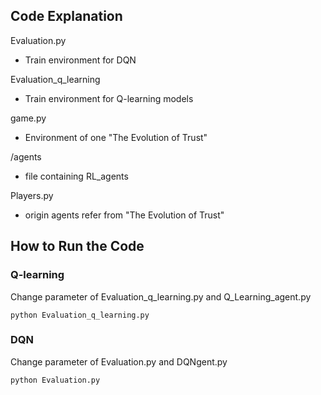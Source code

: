 ## Code Explanation


Evaluation.py 
- Train environment for DQN

Evaluation_q_learning 
- Train environment for Q-learning models

game.py
- Environment of one "The Evolution of Trust"


/agents
- file containing RL_agents

Players.py
- origin agents refer from "The Evolution of Trust"





## How to Run the Code
### Q-learning
Change parameter of Evaluation_q_learning.py and 
Q_Learning_agent.py

``` shell script
python Evaluation_q_learning.py
```
### DQN
Change parameter of Evaluation.py and 
DQNgent.py

``` shell script
python Evaluation.py
```

